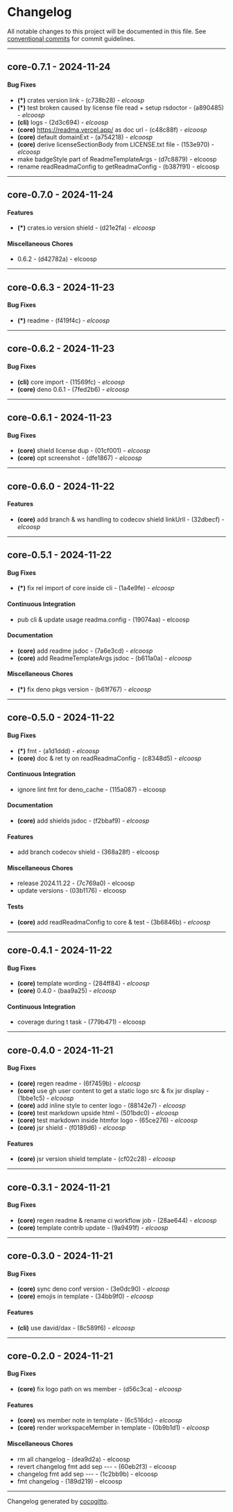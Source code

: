 # Changelog
All notable changes to this project will be documented in this file. See [conventional commits](https://www.conventionalcommits.org/) for commit guidelines.

- - -
## core-0.7.1 - 2024-11-24
#### Bug Fixes
- **(*)** crates version link - (c738b28) - *elcoosp*
- **(*)** test broken caused by license file read + setup rsdoctor - (a890485) - *elcoosp*
- **(cli)** logs - (2d3c694) - *elcoosp*
- **(core)** https://readma.vercel.app/ as doc url - (c48c88f) - *elcoosp*
- **(core)** default domainExt - (a754218) - *elcoosp*
- **(core)** derive licenseSectionBody from LICENSE.txt file - (153e970) - *elcoosp*
- make badgeStyle part of ReadmeTemplateArgs - (d7c8879) - elcoosp
- rename readReadmaConfig to getReadmaConfig - (b387f91) - elcoosp

- - -

## core-0.7.0 - 2024-11-24
#### Features
- **(*)** crates.io version shield - (d21e2fa) - *elcoosp*
#### Miscellaneous Chores
- 0.6.2 - (d42782a) - elcoosp

- - -

## core-0.6.3 - 2024-11-23
#### Bug Fixes
- **(*)** readme - (f419f4c) - *elcoosp*

- - -

## core-0.6.2 - 2024-11-23
#### Bug Fixes
- **(cli)** core import - (11569fc) - *elcoosp*
- **(core)** deno 0.6.1 - (7fed2b6) - *elcoosp*

- - -

## core-0.6.1 - 2024-11-23
#### Bug Fixes
- **(core)** shield license dup - (01cf001) - *elcoosp*
- **(core)** opt screenshot - (dfe1867) - *elcoosp*

- - -

## core-0.6.0 - 2024-11-22
#### Features
- **(core)** add branch & ws handling to codecov shield linkUrll - (32dbecf) - *elcoosp*

- - -

## core-0.5.1 - 2024-11-22
#### Bug Fixes
- **(*)** fix rel import of core inside cli - (1a4e9fe) - *elcoosp*
#### Continuous Integration
- pub cli & update usage readma.config - (19074aa) - elcoosp
#### Documentation
- **(core)** add readme jsdoc - (7a6e3cd) - *elcoosp*
- **(core)** add ReadmeTemplateArgs jsdoc - (b611a0a) - *elcoosp*
#### Miscellaneous Chores
- **(*)** fix deno pkgs version - (b61f767) - *elcoosp*

- - -

## core-0.5.0 - 2024-11-22
#### Bug Fixes
- **(*)** fmt - (a1d1ddd) - *elcoosp*
- **(core)** doc & ret ty on readReadmaConfig - (c8348d5) - *elcoosp*
#### Continuous Integration
- ignore lint fmt for deno_cache - (115a087) - elcoosp
#### Documentation
- **(core)** add shields jsdoc - (f2bbaf9) - *elcoosp*
#### Features
- add branch codecov shield - (368a28f) - elcoosp
#### Miscellaneous Chores
- release 2024.11.22 - (7c769a0) - elcoosp
- update versions - (03b1176) - elcoosp
#### Tests
- **(core)** add readReadmaConfig to core & test - (3b6846b) - *elcoosp*

- - -

## core-0.4.1 - 2024-11-22
#### Bug Fixes
- **(core)** template wording - (284ff84) - *elcoosp*
- **(core)** 0.4.0 - (baa9a25) - *elcoosp*
#### Continuous Integration
- coverage during t task - (779b471) - elcoosp

- - -

## core-0.4.0 - 2024-11-21
#### Bug Fixes
- **(core)** regen readme - (6f7459b) - *elcoosp*
- **(core)** use gh user content to get a static logo src & fix jsr display - (1bbe1c5) - *elcoosp*
- **(core)** add inline style to center logo - (88142e7) - *elcoosp*
- **(core)** test markdown upside html - (501bdc0) - *elcoosp*
- **(core)** test markdown inside htmfor logo - (65ce276) - *elcoosp*
- **(core)** jsr shield - (f0189d6) - *elcoosp*
#### Features
- **(core)** jsr version shield template - (cf02c28) - *elcoosp*

- - -

## core-0.3.1 - 2024-11-21
#### Bug Fixes
- **(core)** regen readme & rename ci workflow job - (28ae644) - *elcoosp*
- **(core)** template contrib update - (9a9491f) - *elcoosp*

- - -

## core-0.3.0 - 2024-11-21
#### Bug Fixes
- **(core)** sync deno conf version - (3e0dc90) - *elcoosp*
- **(core)** emojis in template - (34bb9f0) - *elcoosp*
#### Features
- **(cli)** use david/dax - (8c589f6) - *elcoosp*

- - -

## core-0.2.0 - 2024-11-21
#### Bug Fixes
- **(core)** fix logo path on ws member - (d56c3ca) - *elcoosp*
#### Features
- **(core)** ws member note in template - (6c516dc) - *elcoosp*
- **(core)** render workspaceMember in template - (0b9b1d1) - *elcoosp*
#### Miscellaneous Chores
- rm all changelog - (dea9d2a) - elcoosp
- revert changelog fmt add sep --- - (60eb2f3) - elcoosp
- changelog fmt add sep --- - (1c2bb9b) - elcoosp
- fmt changelog - (189d219) - elcoosp

- - -

Changelog generated by [cocogitto](https://github.com/cocogitto/cocogitto).